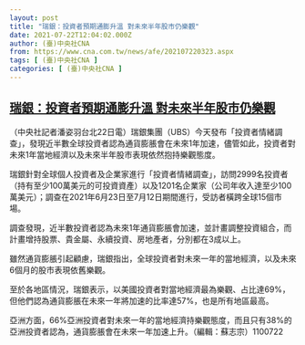 ```yaml
---
layout: post
title: "瑞銀：投資者預期通膨升溫 對未來半年股市仍樂觀"
date: 2021-07-22T12:04:02.000Z
author: (臺)中央社CNA
from: https://www.cna.com.tw/news/afe/202107220323.aspx
tags: [ (臺)中央社CNA ]
categories: [ (臺)中央社CNA ]
---
```

<!--1626955442000-->
[瑞銀：投資者預期通膨升溫 對未來半年股市仍樂觀](https://www.cna.com.tw/news/afe/202107220323.aspx)
------

<div>
<div></div><div class="paragraph"><p>（中央社記者潘姿羽台北22日電）瑞銀集團（UBS）今天發布「投資者情緒調查」，發現近半數全球投資者認為通貨膨脹會在未來1年加速，儘管如此，投資者對未來1年當地經濟以及未來半年股市表現依然抱持樂觀態度。</p><p>瑞銀針對全球個人投資者及企業家進行「投資者情緒調查」，訪問2999名投資者（持有至少100萬美元的可投資資產）以及1201名企業家（公司年收入達至少100萬美元）；調查在2021年6月23日至7月12日期間進行，受訪者橫跨全球15個市場。</p><p>調查發現，近半數投資者認為未來1年通貨膨脹會加速，並計畫調整投資組合，而計畫增持股票、貴金屬、永續投資、房地產者，分別都在3成以上。</p><p>雖然通貨膨脹引起顧慮，瑞銀指出，全球投資者對未來一年的當地經濟，以及未來6個月的股市表現依舊樂觀。</p><p>至於各地區情況，瑞銀表示，以美國投資者對當地經濟最為樂觀、占比達69%，但他們認為通貨膨脹在未來一年將加速的比率達57%，也是所有地區最高。</p><p>亞洲方面，66%亞洲投資者對未來一年的當地經濟持樂觀態度，而且只有38%的亞洲投資者認為，通貨膨脹會在未來一年加速上升。（編輯：蘇志宗）1100722</p></div>
</div>
